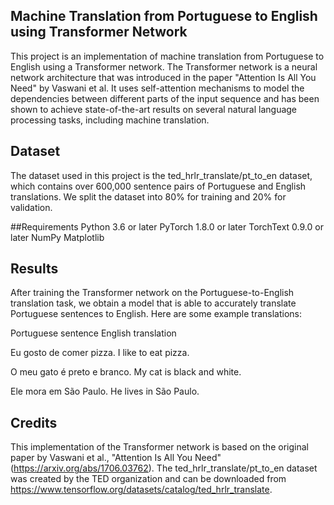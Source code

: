 ## Machine Translation from Portuguese to English using Transformer Network
This project is an implementation of machine translation from Portuguese to English using a Transformer network. The Transformer network is a neural network architecture that was introduced in the paper "Attention Is All You Need" by Vaswani et al. It uses self-attention mechanisms to model the dependencies between different parts of the input sequence and has been shown to achieve state-of-the-art results on several natural language processing tasks, including machine translation.

## Dataset
The dataset used in this project is the ted_hrlr_translate/pt_to_en dataset, which contains over 600,000 sentence pairs of Portuguese and English translations. We split the dataset into 80% for training and 20% for validation.

##Requirements
Python 3.6 or later
PyTorch 1.8.0 or later
TorchText 0.9.0 or later
NumPy
Matplotlib

## Results
After training the Transformer network on the Portuguese-to-English translation task, we obtain a model that is able to accurately translate Portuguese sentences to English. Here are some example translations:

Portuguese sentence				         English translation

Eu gosto de comer pizza.			    I like to eat pizza.

O meu gato é preto e branco.			My cat is black and white.

Ele mora em São Paulo.				    He lives in São Paulo.

## Credits
This implementation of the Transformer network is based on the original paper by Vaswani et al., "Attention Is All You Need" (https://arxiv.org/abs/1706.03762). 
The ted_hrlr_translate/pt_to_en dataset was created by the TED organization and can be downloaded from https://www.tensorflow.org/datasets/catalog/ted_hrlr_translate.
